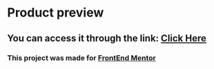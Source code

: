 # Product preview
## You can access it through the link: <a href="https://ironprog.github.io/qrcode-template.github.io/">Click Here</a>
### This project was made for <a href="https://www.frontendmentor.io/home">FrontEnd Mentor</a>
